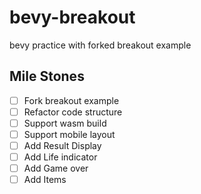# bevy-breakout
bevy practice with forked breakout example

## Mile Stones
- [ ] Fork breakout example  
- [ ] Refactor code structure  
- [ ] Support wasm build  
- [ ] Support mobile layout  
- [ ] Add Result Display  
- [ ] Add Life indicator  
- [ ] Add Game over  
- [ ] Add Items  
